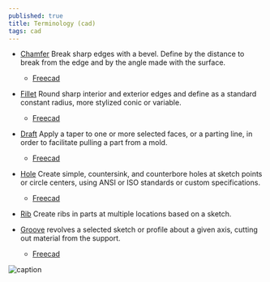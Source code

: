```yaml
---
published: true
title: Terminology (cad)
tags: cad
---
```

- [Chamfer](https://cad.onshape.com/help/Content/chamfer.htm?tocpath=Part%20Studios%7CFeature%20Tools%7C_____8) Break sharp edges with a bevel. Define by the distance to break from the edge and by the angle made with the surface.
	- [Freecad](https://wiki.freecadweb.org/PartDesign_Chamfer)
    
- [Fillet](https://cad.onshape.com/help/Content/fillet.htm?tocpath=Part%20Studios%7CFeature%20Tools%7C_____7) Round sharp interior and exterior edges and define as a standard constant radius, more stylized conic or variable.
	- [Freecad](https://wiki.freecadweb.org/PartDesign_Fillet)

- [Draft](https://cad.onshape.com/help/Content/draft.htm?tocpath=Part%20Studios%7CFeature%20Tools%7C_____9) Apply a taper to one or more selected faces, or a parting line, in order to facilitate pulling a part from a mold.
	- [Freecad](https://wiki.freecadweb.org/PartDesign_Draft)

- [Hole](https://cad.onshape.com/help/Content/hole.htm?tocpath=Part%20Studios%7CFeature%20Tools%7C_____12) Create simple, countersink, and counterbore holes at sketch points or circle centers, using ANSI or ISO standards or custom specifications. 
	- [Freecad](https://wiki.freecadweb.org/PartDesign_Hole)

- [Rib](https://cad.onshape.com/help/Content/rib.htm?tocpath=Part%20Studios%7CFeature%20Tools%7C_____10) Create ribs in parts at multiple locations based on a sketch.

- [Groove](https://wiki.freecadweb.org/PartDesign_Groove) revolves a selected sketch or profile about a given axis, cutting out material from the support.
	- [Freecad](https://wiki.freecadweb.org/PartDesign_Groove)

![caption](https://wiki.freecadweb.org/images/d/d1/PartDesign_Groove_example.svg)